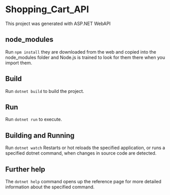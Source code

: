 # Shopping_Cart_API

This project was generated with ASP.NET WebAPI

## node_modules

Run `npm install` they are downloaded from the web and copied into the node_modules folder and Node.js is trained to look for them there when you import them.

## Build

Run `dotnet build` to build the project.

## Run

Run `dotnet run` to execute.

## Building and Running

Run `dotnet watch` Restarts or hot reloads the specified application, or runs a specified dotnet command, when changes in source code are detected. 

## Further help

The `dotnet help` command opens up the reference page for more detailed information about the specified command.
